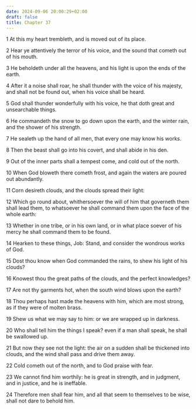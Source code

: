 ```yaml
---
date: 2024-09-06 20:00:29+02:00
draft: false
title: Chapter 37
---
```




1 At this my heart trembleth, and is moved out of its place.

2 Hear ye attentively the terror of his voice, and the sound that cometh out of his mouth.

3 He beholdeth under all the heavens, and his light is upon the ends of the earth.

4 After it a noise shall roar, he shall thunder with the voice of his majesty, and shall not be found out, when his voice shall be heard.

5 God shall thunder wonderfully with his voice, he that doth great and unsearchable things.

6 He commandeth the snow to go down upon the earth, and the winter rain, and the shower of his strength.

7 He sealeth up the hand of all men, that every one may know his works.

8 Then the beast shall go into his covert, and shall abide in his den.

9 Out of the inner parts shall a tempest come, and cold out of the north.

10 When God bloweth there cometh frost, and again the waters are poured out abundantly.

11 Corn desireth clouds, and the clouds spread their light:

12 Which go round about, whithersoever the will of him that governeth them shall lead them, to whatsoever he shall command them upon the face of the whole earth:

13 Whether in one tribe, or in his own land, or in what place soever of his mercy he shall command them to be found.

14 Hearken to these things, Job: Stand, and consider the wondrous works of God.

15 Dost thou know when God commanded the rains, to shew his light of his clouds?

16 Knowest thou the great paths of the clouds, and the perfect knowledges?

17 Are not thy garments hot, when the south wind blows upon the earth?

18 Thou perhaps hast made the heavens with him, which are most strong, as if they were of molten brass.

19 Shew us what we may say to him: or we are wrapped up in darkness.

20 Who shall tell him the things I speak? even if a man shall speak, he shall be swallowed up.

21 But now they see not the light: the air on a sudden shall be thickened into clouds, and the wind shall pass and drive them away.

22 Cold cometh out of the north, and to God praise with fear.

23 We cannot find him worthily: he is great in strength, and in judgment, and in justice, and he is ineffable.

24 Therefore men shall fear him, and all that seem to themselves to be wise, shall not dare to behold him.

